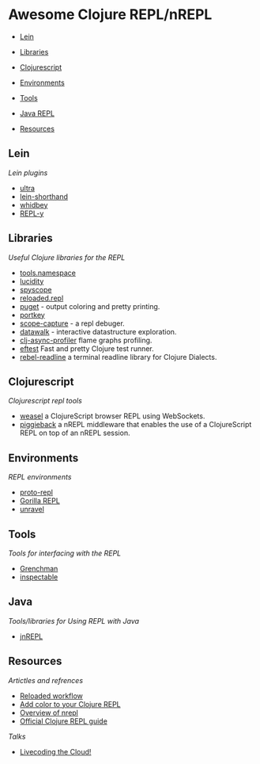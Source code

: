 # Awesome Clojure REPL/nREPL

- [Lein](#lein)
 
- [Libraries](#libraries)

- [Clojurescript](#clojurescript)

- [Environments](#environments) 

- [Tools](#tools)

- [Java REPL](#java)

- [Resources](#resources)


## Lein 

*Lein plugins*

 * [ultra](https://github.com/venantius/ultra) 
 * [lein-shorthand](https://github.com/palletops/lein-shorthand)
 * [whidbey](https://github.com/greglook/whidbey)
 * [REPL-y](https://github.com/trptcolin/reply)

## Libraries

*Useful Clojure libraries for the REPL*

 * [tools.namespace](https://github.com/clojure/tools.namespace)
 * [lucidity](http://docs.caudate.me/lucidity/)
 * [spyscope](https://github.com/dgrnbrg/spyscope)
 * [reloaded.repl](https://github.com/weavejester/reloaded.repl)
 * [puget](https://github.com/greglook/puget) - output coloring and pretty printing.
 * [portkey](https://github.com/portkey-cloud/portkey) 
 * [scope-capture](https://github.com/vvvvalvalval/scope-capture) - a repl debuger.
 * [datawalk](https://github.com/eggsyntax/datawalk) - interactive datastructure exploration.
 * [clj-async-profiler](https://github.com/clojure-goes-fast/clj-async-profiler) flame graphs profiling.
 * [eftest](https://github.com/weavejester/eftest) Fast and pretty Clojure test runner.
 * [rebel-readline](https://github.com/bhauman/rebel-readline) a terminal readline library for Clojure Dialects.

## Clojurescript

*Clojurescript repl tools*

 * [weasel](https://github.com/tomjakubowski/weasel) a ClojureScript browser REPL using WebSockets.
 * [piggieback](https://github.com/clojure-emacs/piggieback) a nREPL middleware that enables the use of a ClojureScript REPL on top of an nREPL session.
  
## Environments

*REPL environments* 

 * [proto-repl](https://atom.io/packages/proto-repl)
 * [Gorilla REPL](http://gorilla-repl.org/)
 * [unravel](https://github.com/pesterhazy/unravel) 

## Tools

*Tools for interfacing with the REPL*

 * [Grenchman](https://github.com/technomancy/grenchman)
 * [inspectable](https://github.com/jpmonettas/inspectable)

## Java

*Tools/libraries for Using REPL with Java*

 * [jnREPL](https://github.com/AustinC/jnREPL)

## Resources

*Artictles and refrences*

 * [Reloaded workflow](http://thinkrelevance.com/blog/2013/06/04/clojure-workflow-reloaded)
 * [Add color to your Clojure REPL](http://jr0cket.co.uk/2013/08/add-colour-to-your-clojure-repl-with.html.html)
 * [Overview of nrepl](https://juxt.pro/blog/posts/nrepl.html)
 * [Official Clojure REPL guide](https://clojure.org/guides/repl/introduction)

*Talks*

 * [Livecoding the Cloud!](https://www.youtube.com/watch?v=qJXqQATJNTk)
